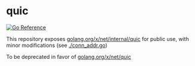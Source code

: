 # quic

[![Go Reference](https://pkg.go.dev/badge/github.com/webtransport/quic.svg)](https://pkg.go.dev/github.com/webtransport/quic)

This repository exposes [golang.org/x/net/internal/quic](https://pkg.go.dev/golang.org/x/net/internal/quic) for public use, with minor modifications (see [./conn_addr.go](./conn_addr.go))

To be deprecated in favor of [golang.org/x/net/quic](https://pkg.go.dev/golang.org/x/net/quic)
